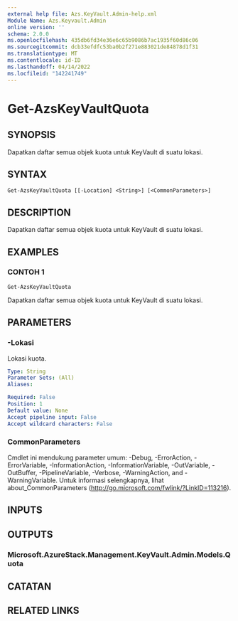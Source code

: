 ```yaml
---
external help file: Azs.KeyVault.Admin-help.xml
Module Name: Azs.Keyvault.Admin
online version: ''
schema: 2.0.0
ms.openlocfilehash: 435db6fd34e36e6c65b9086b7ac1935f60d86c06
ms.sourcegitcommit: dcb33efdfc53ba0b2f271e883021de84878d1f31
ms.translationtype: MT
ms.contentlocale: id-ID
ms.lasthandoff: 04/14/2022
ms.locfileid: "142241749"
---
```

# Get-AzsKeyVaultQuota

## SYNOPSIS
Dapatkan daftar semua objek kuota untuk KeyVault di suatu lokasi.

## SYNTAX

```
Get-AzsKeyVaultQuota [[-Location] <String>] [<CommonParameters>]
```

## DESCRIPTION
Dapatkan daftar semua objek kuota untuk KeyVault di suatu lokasi.

## EXAMPLES

### CONTOH 1
```
Get-AzsKeyVaultQuota
```

Dapatkan daftar semua objek kuota untuk KeyVault di suatu lokasi.

## PARAMETERS

### -Lokasi
Lokasi kuota.

```yaml
Type: String
Parameter Sets: (All)
Aliases:

Required: False
Position: 1
Default value: None
Accept pipeline input: False
Accept wildcard characters: False
```

### CommonParameters
Cmdlet ini mendukung parameter umum: -Debug, -ErrorAction, -ErrorVariable, -InformationAction, -InformationVariable, -OutVariable, -OutBuffer, -PipelineVariable, -Verbose, -WarningAction, and -WarningVariable. Untuk informasi selengkapnya, lihat about_CommonParameters (http://go.microsoft.com/fwlink/?LinkID=113216).

## INPUTS

## OUTPUTS

### Microsoft.AzureStack.Management.KeyVault.Admin.Models.Quota

## CATATAN

## RELATED LINKS
